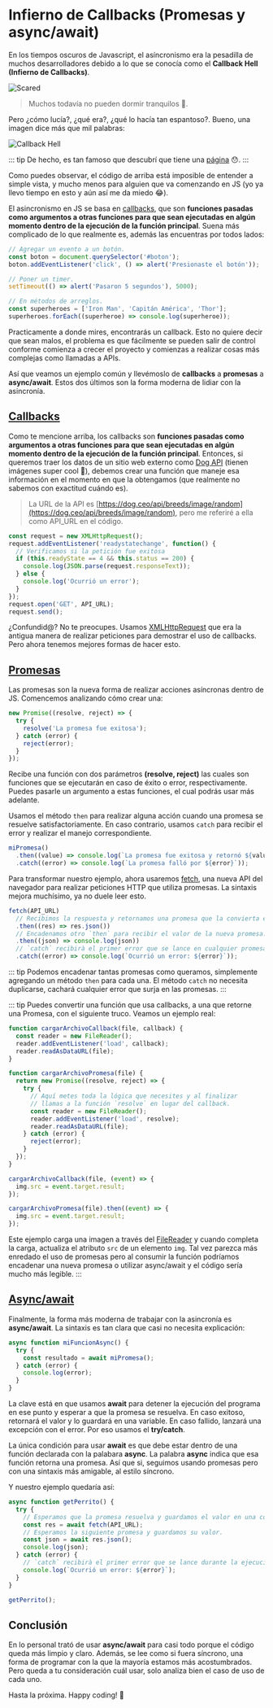 # Infierno de Callbacks (Promesas y async/await)

En los tiempos oscuros de Javascript, el asíncronismo era la pesadilla de muchos desarrolladores debido a lo que se conocía como el **Callback Hell (Infierno de Callbacks)**.

![Scared](./scared.gif)

> Muchos todavía no pueden dormir tranquilos 🤯.

Pero ¿cómo lucía?, ¿qué era?, ¿qué lo hacía tan espantoso?. Bueno, una imagen dice más que mil palabras:

![Callback Hell](./callback-hell.png)

::: tip
De hecho, es tan famoso que descubrí que tiene una [página](http://callbackhell.com/) 😯.
:::

Como puedes observar, el código de arriba está imposible de entender a simple vista, y mucho menos para alguien que va comenzando en JS (yo ya llevo tiempo en esto y aún así me da miedo 😂).

El asincronismo en JS se basa en [callbacks](https://developer.mozilla.org/es/docs/Glossary/Callback_function), que son **funciones pasadas como argumentos a otras funciones para que sean ejecutadas en algún momento dentro de la ejecución de la función principal**. Suena más complicado de lo que realmente es, además las encuentras por todos lados:

```js
// Agregar un evento a un botón.
const boton = document.querySelector('#boton');
boton.addEventListener('click', () => alert('Presionaste el botón'));

// Poner un timer.
setTimeout(() => alert('Pasaron 5 segundos'), 5000);

// En métodos de arreglos.
const superheroes = ['Iron Man', 'Capitán América', 'Thor'];
superheroes.forEach((superheroe) => console.log(superheroe));
```

Practicamente a donde mires, encontrarás un callback. Esto no quiere decir que sean malos, el problema es que fácilmente se pueden salir de control conforme comienza a crecer el proyecto y comienzas a realizar cosas más complejas como llamadas a APIs.

Así que veamos un ejemplo común y llevémoslo de **callbacks** a **promesas** a **async/await**. Estos dos últimos son la forma moderna de lidiar con la asincronía.

## [Callbacks](https://developer.mozilla.org/es/docs/Glossary/Callback_function)

Como te mencione arriba, los callbacks son **funciones pasadas como argumentos a otras funciones para que sean ejecutadas en algún momento dentro de la ejecución de la función principal**. Entonces, si queremos traer los datos de un sitio web externo como [Dog API](https://dog.ceo/dog-api/) (tienen imágenes super cool 🐶), debemos crear una función que maneje esa información en el momento en que la obtengamos (que realmente no sabemos con exactitud cuándo es).

> La URL de la API es [https://dog.ceo/api/breeds/image/random](https://dog.ceo/api/breeds/image/random), pero me referiré a ella como API_URL en el código.

```js
const request = new XMLHttpRequest();
request.addEventListener('readystatechange', function() {
  // Verificamos si la petición fue exitosa
  if (this.readyState == 4 && this.status == 200) {
    console.log(JSON.parse(request.responseText));
  } else {
    console.log('Ocurrió un error');
  }
});
request.open('GET', API_URL);
request.send();
```

¿Confundid@? No te preocupes. Usamos [XMLHttpRequest](https://developer.mozilla.org/es/docs/Web/API/XMLHttpRequest/Using_XMLHttpRequest) que era la antigua manera de realizar peticiones para demostrar el uso de callbacks. Pero ahora tenemos mejores formas de hacer esto.

## [Promesas](https://developer.mozilla.org/es/docs/Web/JavaScript/Reference/Global_Objects/Promise)

Las promesas son la nueva forma de realizar acciones asíncronas dentro de JS. Comencemos analizando cómo crear una:

```js
new Promise((resolve, reject) => {
  try {
    resolve('La promesa fue exitosa');
  } catch (error) {
    reject(error);
  }
});
```

Recibe una función con dos parámetros **(resolve, reject)** las cuales son funciones que se ejecutarán en caso de éxito o error, respectivamente. Puedes pasarle un argumento a estas funciones, el cual podrás usar más adelante.

Usamos el método `then` para realizar alguna acción cuando una promesa se resuelve satisfactoriamente. En caso contrario, usamos `catch` para recibir el error y realizar el manejo correspondiente.

```js
miPromesa()
  .then((value) => console.log(`La promesa fue exitosa y retornó ${value}`))
  .catch((error) => console.log(`La promesa falló por ${error}`));
```

Para transformar nuestro ejemplo, ahora usaremos [fetch](https://developer.mozilla.org/es/docs/Web/API/Fetch_API/Using_Fetch), una nueva API del navegador para realizar peticiones HTTP que utiliza promesas. La sintaxis mejora muchísimo, ya no duele leer esto.

```js
fetch(API_URL)
  // Recibimos la respuesta y retornamos una promesa que la convierta en JSON.
  .then((res) => res.json())
  // Encadenamos otro `then` para recibir el valor de la nueva promesa.
  .then((json) => console.log(json))
  // `catch` recibirà el primer error que se lance en cualquier promesa.
  .catch((error) => console.log(`Ocurrió un error: ${error}`));
```

::: tip
Podemos encadenar tantas promesas como queramos, simplemente agregando un método `then` para cada una. El método `catch` no necesita duplicarse, cachará cualquier error que surja en las promesas.
:::

::: tip
Puedes convertir una función que usa callbacks, a una que retorne una Promesa, con el siguiente truco. Veamos un ejemplo real:

```js
function cargarArchivoCallback(file, callback) {
  const reader = new FileReader();
  reader.addEventListener('load', callback);
  reader.readAsDataURL(file);
}

function cargarArchivoPromesa(file) {
  return new Promise((resolve, reject) => {
    try {
      // Aquí metes toda la lógica que necesites y al finalizar
      // llamas a la función `resolve` en lugar del callback.
      const reader = new FileReader();
      reader.addEventListener('load', resolve);
      reader.readAsDataURL(file);
    } catch (error) {
      reject(error);
    }
  });
}

cargarArchivoCallback(file, (event) => {
  img.src = event.target.result;
});

cargarArchivoPromesa(file).then((event) => {
  img.src = event.target.result;
});
```

Este ejemplo carga una imagen a través del [FileReader](https://developer.mozilla.org/es/docs/Web/API/FileReader) y cuando completa la carga, actualiza el atributo `src` de un elemento `img`. Tal vez parezca más enredado el uso de promesas pero al consumir la función podríamos encadenar una nueva promesa o utilizar async/await y el código sería mucho más legible.
:::

## [Async/await](https://developer.mozilla.org/es/docs/Web/JavaScript/Reference/Statements/async_function)

Finalmente, la forma más moderna de trabajar con la asincronía es **async/await**. La sintaxis es tan clara que casi no necesita explicación:

```js
async function miFuncionAsync() {
  try {
    const resultado = await miPromesa();
  } catch (error) {
    console.log(error);
  }
}
```

La clave está en que usamos **await** para detener la ejecución del programa en ese punto y esperar a que la promesa se resuelva. En caso exitoso, retornará el valor y lo guardará en una variable. En caso fallido, lanzará una excepción con el error. Por eso usamos el **try/catch**.

La única condición para usar **await** es que debe estar dentro de una función declarada con la palabara **async**. La palabra **async** indica que esa función retorna una promesa. Así que si, seguimos usando promesas pero con una sintaxis más amigable, al estilo síncrono.

Y nuestro ejemplo quedaría así:

```js
async function getPerrito() {
  try {
    // Esperamos que la promesa resuelva y guardamos el valor en una constante.
    const res = await fetch(API_URL);
    // Esperamos la siguiente promesa y guardamos su valor.
    const json = await res.json();
    console.log(json);
  } catch (error) {
    // `catch` recibirà el primer error que se lance durante la ejecución del `try`.
    console.log(`Ocurrió un error: ${error}`);
  }
}

getPerrito();
```

## Conclusión

En lo personal trató de usar **async/await** para casi todo porque el código queda más limpio y claro. Además, se lee como si fuera síncrono, una forma de programar con la que la mayoría estamos más acostumbrados. Pero queda a tu consideración cuál usar, solo analiza bien el caso de uso de cada uno.

Hasta la próxima. Happy coding! 🥸

<Disqus />
